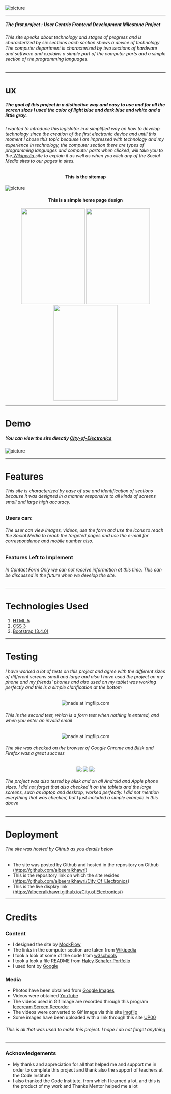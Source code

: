 ![picture](https://www.up-00.com/i/00129/pmlka3npodji.bmp)
***
##### *The first project : User Centric Frontend Development Milestone Project* 

###### This site speaks about technology and stages of progress and is characterized by six sections each section shows a device of technology The computer department is characterized by two sections of hardware and software and explains a simple part of the computer parts and a simple section of the programming languages.
***
# ux

##### The goal of this project in a distinctive way and easy to use and for all the screen sizes I used the color of light blue and dark blue and white and a little gray.


###### I wanted to introduce this legislator in a simplified way on how to develop technology since the creation of the first electronic device and until this moment I chose this topic because I am impressed with technology and  my experience In technology, the computer section there are types of programming languages and computer parts when clicked, will take you to the<a href="https://en.wikipedia.org/wiki/Main_Page"> Wikipedia </a>site to explain it as well as when you click any of the Social Media sites to our pages in sites.

#### <p align="center">This is the sitemap
![picture](https://www.up-00.com/i/00130/g5xuyan4a7gm.png)</p>

#### <p align="center">This is a simple home page design</p>
<p align="center">
  <img width="200" height="300"src="https://www.up-00.com/i/00130/p3398vxpm711.jpg">
  <img width="200" height="300"src="https://www.up-00.com/i/00130/79kuweryv5j2.png">
  <img width="200" height="300"src="https://www.up-00.com/i/00130/u979dr0jurfl.png">
</p>

***
# Demo

##### You can view the site directly <a href="https://albeeralkhawri.github.io/City.of.Electronics/">City-of-Electronics</a>

![picture](https://www.up-00.com/i/00130/vqnlj35r50q1.png)
***
# Features

###### *This site is characterized by ease of use and identification of sections because it was designed in a manner responsive to all kinds of screens small and large high accuracy.*

### Users can: 
###### *The user can view images, videos, use the form and use the icons to reach the Social Media to reach the targeted pages and use the e-mail for correspondence and mobile number also.*

### Features Left to Implement

###### *In Contact Form Only we can not receive information at this time. This can be discussed in the future when we develop the site.*
***
# Technologies Used
1. <a href="https://en.wikipedia.org/wiki/HTML5">HTML 5</a>
2. <a href="https://en.wikipedia.org/wiki/Cascading_Style_Sheets#CSS_3">CSS 3</a>
3. <a href="https://blog.getbootstrap.com/2018/12/13/bootstrap-3-4-0/">Bootstrap (3.4.0)</a>
***

# Testing

###### I have worked a lot of tests on this project and agree with the different sizes of different screens small and large and also I have used the project on my phone and my friends' phones and also used on my tablet was working perfectly and this is a simple clarification at the bottom

<p align="center" href="https://imgflip.com/gif/34viqn"><img src="https://i.imgflip.com/34viqn.gif" title="made at imgflip.com"/></p>

###### This is the second test, which is a form test when nothing is entered, and when you enter an invalid email

<p align="center" href="https://imgflip.com/gif/34vwkx"><img src="https://i.imgflip.com/34vwkx.gif" title="made at imgflip.com"/></p>

###### The site was checked on the browser of Google Chrome and Blisk and  Firefox was a great success

<p align="center">
  <img src="https://i.imgflip.com/35a7pg.gif">
  <img src="https://i.imgflip.com/35a6sc.gif">
  <img src="https://i.imgflip.com/35bg68.gif">
</p>

###### The project was also tested by blisk and on all Android and Apple phone sizes. I did not forget that also checked it on the tablets and the large screens, such as laptop and desktop, worked perfectly. I did not mention everything that was checked, but I just included a simple example in this above
***
# Deployment

###### The site was hosted by Github as you details below

- The site was posted by Github and hosted in the repository on Github (https://github.com/albeeralkhawri)
- This is the repository link on which the site resides (https://github.com/albeeralkhawri/City_Of_Electronics)
- This is the live display link (https://albeeralkhawri.github.io/City.of.Electronics/)

***

# Credits
### Content

- I designed the site by <a href="https://www.mockflow.com/">MockFlow</a>
- The links in the computer section are taken from <a href="https://www.wikipedia.org/">Wikipedia</a>
- I took a look at some of the code from <a href="https://www.w3schools.com/">w3schools</a>
- I took a look a file README from <a href="https://github.com/Code-Institute-Solutions/StudentExampleProjectGradeFive">Haley Schafer Portfolio</a>
- I used font by <a href="https://fonts.googleapis.com/css?family=Indie+Flower">Google</a>

### Media

- Photos have been obtained from <a href="https://www.google.ie/imghp?hl=ar&tab=wi&authuser=0&ogbl">Google Images</a>
- Videos were obtained <a href="https://www.youtube.com/">YouTube</a>
- The videos used in Gif Image are recorded through this program <a href="https://icecreamapps.com/Screen-Recorder/">Icecream Screen Recorder</a>
- The videos were converted to Gif Image via this site <a href="https://imgflip.com/">imgflip</a>
- Some images have been uploaded with a link through this site <a href="https://www.up-00.com/">UP00</a>
###### *<p align="center"> This is all that was used to make this project. I hope I do not forget anything </p>*
***

### Acknowledgements

- My thanks and appreciation for all that helped me and support me in order to complete this project and thank also the support of teachers at the Code Institute
- I also thanked the Code Institute, from which I learned a lot, and this is the product of my work and Thanks Mentor helped me a lot
